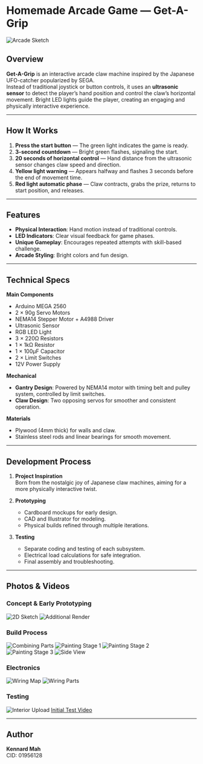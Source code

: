 # Homemade Arcade Game — Get-A-Grip

![Arcade Sketch](photos/videos/2D%20sketching.png)

## Overview
**Get-A-Grip** is an interactive arcade claw machine inspired by the Japanese UFO-catcher popularized by SEGA.  
Instead of traditional joystick or button controls, it uses an **ultrasonic sensor** to detect the player’s hand position and control the claw’s horizontal movement. Bright LED lights guide the player, creating an engaging and physically interactive experience.

---

## How It Works
1. **Press the start button** — The green light indicates the game is ready.
2. **3-second countdown** — Bright green flashes, signaling the start.
3. **20 seconds of horizontal control** — Hand distance from the ultrasonic sensor changes claw speed and direction.
4. **Yellow light warning** — Appears halfway and flashes 3 seconds before the end of movement time.
5. **Red light automatic phase** — Claw contracts, grabs the prize, returns to start position, and releases.

---

## Features
- **Physical Interaction**: Hand motion instead of traditional controls.
- **LED Indicators**: Clear visual feedback for game phases.
- **Unique Gameplay**: Encourages repeated attempts with skill-based challenge.
- **Arcade Styling**: Bright colors and fun design.

---

## Technical Specs

**Main Components**
- Arduino MEGA 2560
- 2 × 90g Servo Motors
- NEMA14 Stepper Motor + A4988 Driver
- Ultrasonic Sensor
- RGB LED Light
- 3 × 220Ω Resistors
- 1 × 1kΩ Resistor
- 1 × 100μF Capacitor
- 2 × Limit Switches
- 12V Power Supply

**Mechanical**
- **Gantry Design**: Powered by NEMA14 motor with timing belt and pulley system, controlled by limit switches.
- **Claw Design**: Two opposing servos for smoother and consistent operation.

**Materials**
- Plywood (4mm thick) for walls and claw.
- Stainless steel rods and linear bearings for smooth movement.

---

## Development Process
1. **Project Inspiration**  
   Born from the nostalgic joy of Japanese claw machines, aiming for a more physically interactive twist.
   
2. **Prototyping**  
   - Cardboard mockups for early design.
   - CAD and Illustrator for modeling.
   - Physical builds refined through multiple iterations.

3. **Testing**  
   - Separate coding and testing of each subsystem.
   - Electrical load calculations for safe integration.
   - Final assembly and troubleshooting.

---

## Photos & Videos

### Concept & Early Prototyping
![2D Sketch](photos/videos/2D%20sketching.png)
![Additional Render](photos/videos/additional_cadrender.png)

### Build Process
![Combining Parts](photos/videos/combining_parts.png)
![Painting Stage 1](photos/videos/painting1.png)
![Painting Stage 2](photos/videos/painting2.png)
![Painting Stage 3](photos/videos/painting3.png)
![Side View](photos/videos/sideview.png)

### Electronics
![Wiring Map](photos/videos/wiring_map.png)
![Wiring Parts](photos/videos/wiring_parts.png)

### Testing
![Interior Upload](photos/videos/IMG_9709.HEIC)
[Initial Test Video](photos/videos/initial_test.mov)

---

## Author
**Kennard Mah**  
CID: 01956128
